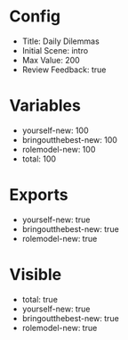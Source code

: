 # Config
 - Title: Daily Dilemmas
 - Initial Scene: intro
 - Max Value: 200
 - Review Feedback: true

# Variables
 - yourself-new: 100
 - bringoutthebest-new: 100
 - rolemodel-new: 100
 - total: 100

# Exports
 - yourself-new: true
 - bringoutthebest-new: true
 - rolemodel-new: true

# Visible
- total: true
- yourself-new: true
- bringoutthebest-new: true
- rolemodel-new: true

